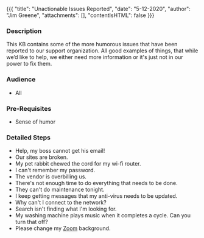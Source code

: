 {{{
"title": "Unactionable Issues Reported",
"date": "5-12-2020",
"author": "Jim Greene",
"attachments": [],
"contentIsHTML": false
}}}

### Description

This KB contains some of the more humorous issues that have been reported to our support organization. All good examples of things, that while we’d like to help, we either need more information or it's just not in our power to fix them.

### Audience

* All

### Pre-Requisites

* Sense of humor

### Detailed Steps

* Help, my boss cannot get his email!
* Our sites are broken.
* My pet rabbit chewed the cord for my wi-fi router.
* I can't remember my password.
* The vendor is overbilling us.
* There's not enough time to do everything that needs to be done.
* They can't do maintenance tonight.
* I keep getting messages that my anti-virus needs to be updated.
* Why can't I connect to the network?
* Search isn't finding what I'm looking for.
* My washing machine plays music when it completes a cycle. Can you turn that off?
* Please change my [Zoom](../centurylink-private-cloud-on-vmware-cloud-foundation/administration/adding-org-admin/) background.
